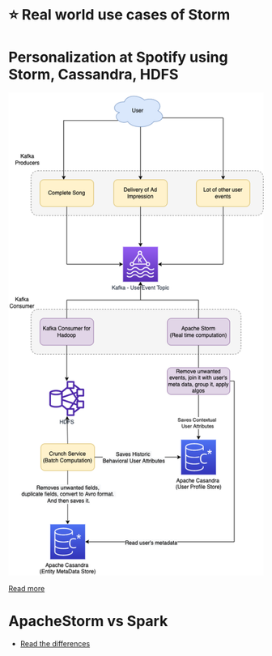 # :star: Real world use cases of Storm

# Personalization at Spotify using Storm, Cassandra, HDFS

![](../../../1_TechStacks/Spotify/PersonalizationSpotify.drawio.png)

[Read more](../../../1_TechStacks/Spotify)

# ApacheStorm vs Spark
- [Read the differences](https://phoenixnap.com/kb/apache-storm-vs-spark)